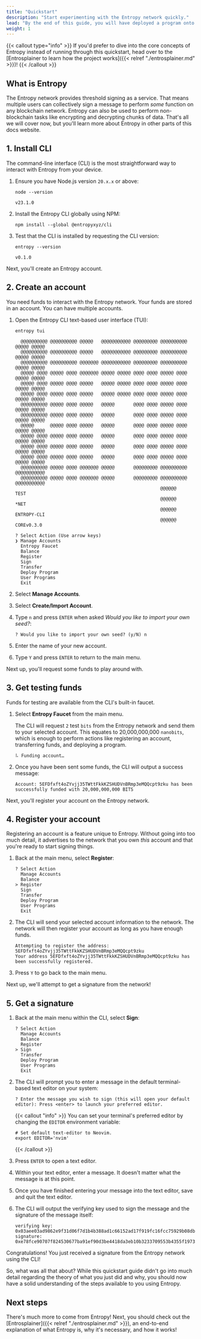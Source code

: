 ```yaml
---
title: "Quickstart"
description: "Start experimenting with the Entropy network quickly."
lead: "By the end of this guide, you will have deployed a program onto the Entropy blockchain and be able to interact with it to produce signatures. These terms (deploy, program, blockchain, signature) may be a bit foreign to you right now, and that's ok! You don't need to understand everything in order to play around with Entropy."
weight: 1
---
```


{{< callout type="info" >}}
If you'd prefer to dive into the core concepts of Entropy instead of running through this quickstart, head over to the [Entrosplainer to learn how the project works]({{< relref "./entrosplainer.md" >}})!
{{< /callout >}}

## What is Entropy

The Entropy network provides threshold signing as a service. That means multiple users can collectively sign a message to perform _some_ function on any blockchain network. Entropy can also be used to perform non-blockchain tasks like encrypting and decrypting chunks of data. That's all we will cover now, but you'll learn more about Entropy in other parts of this docs website.

## 1. Install CLI

The command-line interface (CLI) is the most straightforward way to interact with Entropy from your device.

1. Ensure you have Node.js version `20.x.x` or above:

    ```shell
    node --version
    ```

    ```output
    v23.1.0
    ```

1. Install the Entropy CLI globally using NPM:

    ```shell
    npm install --global @entropyxyz/cli
    ```

1. Test that the CLI is installed by requesting the CLI version:


    ```shell
    entropy --version
    ```

    ```output
    v0.1.0
    ```

Next, you'll create an Entropy account.

## 2. Create an account

You need funds to interact with the Entropy network. Your funds are stored in an account. You can have multiple accounts.

1. Open the Entropy CLI text-based user interface (TUI):

    ```shell
    entropy tui
    ```

    ```output
      @@@@@@@@@@ @@@@@@@@@@ @@@@@   @@@@@@@@@@@ @@@@@@@@@ @@@@@@@@@@ @@@@@ @@@@@
      @@@@@@@@@@ @@@@@@@@@@ @@@@@   @@@@@@@@@@@ @@@@@@@@@ @@@@@@@@@@ @@@@@ @@@@@
      @@@@@@@@@@ @@@@@@@@@@ @@@@@@@ @@@@@@@@@@@ @@@@@@@@@ @@@@@@@@@@ @@@@@ @@@@@
      @@@@@ @@@@ @@@@@ @@@@ @@@@@@@ @@@@@ @@@@@ @@@@ @@@@ @@@@@ @@@@ @@@@@ @@@@@
      @@@@@ @@@@ @@@@@ @@@@ @@@@@   @@@@@ @@@@@ @@@@ @@@@ @@@@@ @@@@ @@@@@ @@@@@
      @@@@@ @@@@ @@@@@ @@@@ @@@@@   @@@@@ @@@@@ @@@@ @@@@ @@@@@ @@@@ @@@@@ @@@@@
      @@@@@@@@@@ @@@@@ @@@@ @@@@@   @@@@@       @@@@ @@@@ @@@@@ @@@@ @@@@@ @@@@@
      @@@@@@@@@@ @@@@@ @@@@ @@@@@   @@@@@       @@@@ @@@@ @@@@@ @@@@ @@@@@ @@@@@
      @@@@@      @@@@@ @@@@ @@@@@   @@@@@       @@@@ @@@@ @@@@@ @@@@ @@@@@ @@@@@
      @@@@@ @@@@ @@@@@ @@@@ @@@@@   @@@@@       @@@@ @@@@ @@@@@ @@@@ @@@@@ @@@@@
      @@@@@ @@@@ @@@@@ @@@@ @@@@@   @@@@@       @@@@ @@@@ @@@@@ @@@@ @@@@@ @@@@@
      @@@@@ @@@@ @@@@@ @@@@ @@@@@   @@@@@       @@@@ @@@@ @@@@@ @@@@ @@@@@ @@@@@
      @@@@@@@@@@ @@@@@ @@@@ @@@@@@@ @@@@@       @@@@@@@@@ @@@@@@@@@@ @@@@@@@@@@@
      @@@@@@@@@@ @@@@@ @@@@ @@@@@@@ @@@@@       @@@@@@@@@ @@@@@@@@@@ @@@@@@@@@@@
                                                          @@@@@@            TEST
                                                          @@@@@@            *NET
                                                          @@@@@@     ENTROPY-CLI
                                                          @@@@@@     COREv0.3.0

    ? Select Action (Use arrow keys)
    ❯ Manage Accounts
      Entropy Faucet
      Balance
      Register
      Sign
      Transfer
      Deploy Program
      User Programs
      Exit
    ```

1. Select **Manage Accounts**.
1. Select **Create/Import Account**.
1. Type `n` and press `ENTER` when asked _Would you like to import your own seed?_:

    ```output
    ? Would you like to import your own seed? (y/N) n
    ```

1. Enter the name of your new account.
1. Type `Y` and press `ENTER` to return to the main menu.

Next up, you'll request some funds to play around with.

## 3. Get testing funds

Funds for testing are available from the CLI's built-in faucet.

1. Select **Entropy Faucet** from the main menu.

    The CLI will request `2` test `bits` from the Entropy network and send them to your selected account. This equates to 20,000,000,000 `nanobits`, which is enough to perform actions like registering an account, transferring funds, and deploying a program.

    ```output
    ⠧ Funding account…
    ```

1. Once you have been sent some funds, the CLI will output a success message:

    ```output
    Account: 5EFDfxft4oZYvjj35TWttFkkKZSHUDVnBRmp3eMQQcpt9zku has been successfully funded with 20,000,000,000 BITS
    ```

Next, you'll register your account on the Entropy network.

## 4. Register your account

Registering an account is a feature unique to Entropy. Without going into too much detail, it advertises to the network that you own _this_ account and that you're ready to start signing things.

1. Back at the main menu, select **Register**:

    ```output
    ? Select Action
      Manage Accounts
      Balance
    > Register
      Sign
      Transfer
      Deploy Program
      User Programs
      Exit    
    ```

1. The CLI will send your selected account information to the network. The network will then register your account as long as you have enough funds.

    ```output
    Attempting to register the address: 5EFDfxft4oZYvjj35TWttFkkKZSHUDVnBRmp3eMQQcpt9zku
    Your address 5EFDfxft4oZYvjj35TWttFkkKZSHUDVnBRmp3eMQQcpt9zku has been successfully registered.
    ```

1. Press `Y` to go back to the main menu.

Next up, we'll attempt to get a signature from the network!

## 5. Get a signature

1. Back at the main menu within the CLI, select **Sign**:

    ```output
    ? Select Action
      Manage Accounts
      Balance
      Register
    > Sign
      Transfer
      Deploy Program
      User Programs
      Exit
    ```

1. The CLI will prompt you to enter a message in the default terminal-based text editor on your system:

    ```output
    ? Enter the message you wish to sign (this will open your default editor): Press <enter> to launch your preferred editor.
    ```

    {{< callout "info" >}}
    You can set your terminal's preferred editor by changing the `EDITOR` environment variable:

    ```shell
    # Set default text-editor to Neovim.
    export EDITOR='nvim'
    ```
    {{< /callout >}}

1. Press `ENTER` to open a text editor.
1. Within your text editor, enter a message. It doesn't matter what the message is at this point.
1. Once you have finished entering your message into the text editor, save and quit the text editor.
1. The CLI will output the verifying key used to sign the message and the signature of the message itself:

    ```output
    verifying key: 0x03aee03ad9862e9f31d06f7d1b4b388ad1c66152ad17f919fc16fcc75929b08db3
    signature: 0xe78fce90707f824530677ba91ef90d3be4418da3eb10b3233709553b4355f1973b21e88d285e04ba323c8fe0d079a4f027c840a23cc57590371d57c95ed9eaa901
    ```

Congratulations! You just received a signature from the Entropy network using the CLI!

So, what was all that about? While this quickstart guide didn't go into much detail regarding the theory of what you just did and why, you should now have a solid understanding of the steps available to you using Entropy.

## Next steps

There's much more to come from Entropy! Next, you should check out the [Entrosplainer]({{< relref "./entrosplainer.md" >}}), an end-to-end explanation of what Entropy is, why it's necessary, and how it works!
